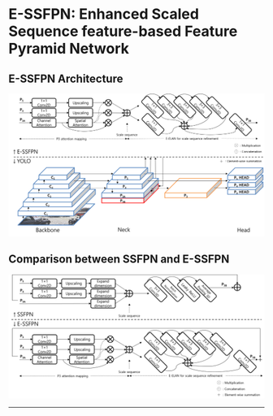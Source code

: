 # E-SSFPN: Enhanced Scaled Sequence feature-based Feature Pyramid Network
## E-SSFPN Architecture
![architecture](figure/essfpn.png)

## Comparison between SSFPN and E-SSFPN
![comparison](figure/ssfpn_vs_essfpn.png)
***
